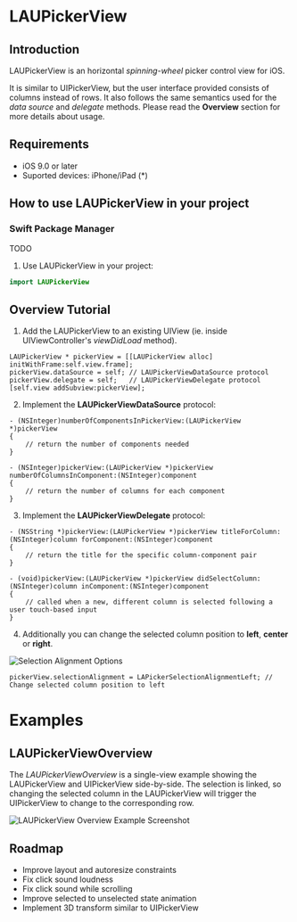 # LAUPickerView

## Introduction

LAUPickerView is an horizontal *spinning-wheel* picker control view for iOS. 

It is similar to UIPickerView, but the user interface provided consists of columns instead of rows. It also follows the same semantics used for the *data source* and *delegate* methods. Please read the __Overview__ section for more details about usage.

## Requirements

* iOS 9.0 or later
* Suported devices: iPhone/iPad (*)

## How to use LAUPickerView in your project

### Swift Package Manager

TODO 

1. Use LAUPickerView in your project:

```swift
import LAUPickerView
```

## Overview Tutorial

1. Add the LAUPickerView to an existing UIView (ie. inside UIViewController's *viewDidLoad* method).

```obj-c
LAUPickerView * pickerView = [[LAUPickerView alloc] initWithFrame:self.view.frame];
pickerView.dataSource = self; // LAUPickerViewDataSource protocol
pickerView.delegate = self;   // LAUPickerViewDelegate protocol
[self.view addSubview:pickerView];
```

2. Implement the __LAUPickerViewDataSource__ protocol:

```obj-c
- (NSInteger)numberOfComponentsInPickerView:(LAUPickerView *)pickerView
{
    // return the number of components needed
}

- (NSInteger)pickerView:(LAUPickerView *)pickerView numberOfColumnsInComponent:(NSInteger)component
{
    // return the number of columns for each component
}
```

3. Implement the __LAUPickerViewDelegate__ protocol:

```obj-c
- (NSString *)pickerView:(LAUPickerView *)pickerView titleForColumn:(NSInteger)column forComponent:(NSInteger)component
{
    // return the title for the specific column-component pair
}

- (void)pickerView:(LAUPickerView *)pickerView didSelectColumn:(NSInteger)column inComponent:(NSInteger)component
{
    // called when a new, different column is selected following a user touch-based input
}
```

4. Additionally you can change the selected column position to __left__, __center__ or __right__. 

![Selection Alignment Options](https://raw.github.com/laugga/LAUPickerView/master/docs/figures/selection_alignment_options.png "Selection alignment options of LAUPickerView: left, center, right")

```obj-c
pickerView.selectionAlignment = LAPickerSelectionAlignmentLeft; // Change selected column position to left
```

# Examples

## LAUPickerViewOverview

The *LAUPickerViewOverview* is a single-view example showing the LAUPickerView and UIPickerView side-by-side. The selection is linked, so changing the selected column in the LAUPickerView will trigger the UIPickerView to change to the corresponding row.

![LAUPickerView Overview Example Screenshot](https://raw.github.com/laugga/LAUPickerView/master/docs/figures/overview_example_screenshot.png "LAUPickerView Overview Example Screenshot")

## Roadmap

* Improve layout and autoresize constraints
* Fix click sound loudness
* Fix click sound while scrolling
* Improve selected to unselected state animation
* Implement 3D transform similar to UIPickerView
